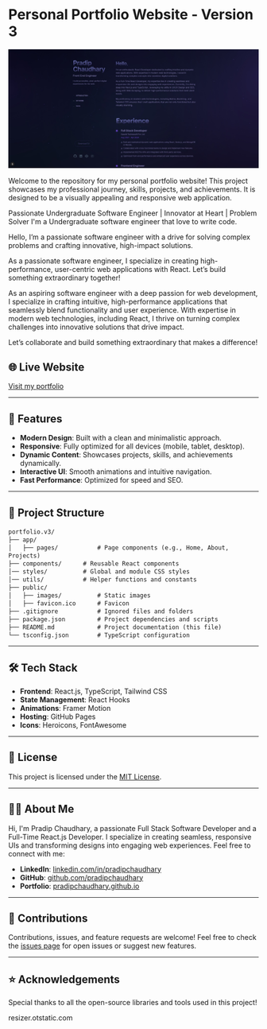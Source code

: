 # Personal Portfolio Website - Version 3

![Portfolio Banner](/public/projects/portfolio-v3.jpg)

Welcome to the repository for my personal portfolio website! This project showcases my professional journey, skills, projects, and achievements. It is designed to be a visually appealing and responsive web application.

Passionate Undergraduate Software Engineer | Innovator at Heart | Problem Solver
I'm a Undergraduate software engineer that love to write code.

Hello, I’m a passionate software engineer with a drive for solving complex problems and crafting innovative, high-impact solutions.

As a passionate software engineer, I specialize in creating high-performance, user-centric web applications with React. Let’s build something extraordinary together!

As an aspiring software engineer with a deep passion for web development, I specialize in crafting intuitive, high-performance applications that seamlessly blend functionality and user experience. With expertise in modern web technologies, including React, I thrive on turning complex challenges into innovative solutions that drive impact.

Let’s collaborate and build something extraordinary that makes a difference!

## 🌐 Live Website

[Visit my portfolio](https://pradipchaudhary.com.np/)

---

## 🚀 Features

-   **Modern Design**: Built with a clean and minimalistic approach.
-   **Responsive**: Fully optimized for all devices (mobile, tablet, desktop).
-   **Dynamic Content**: Showcases projects, skills, and achievements dynamically.
-   **Interactive UI**: Smooth animations and intuitive navigation.
-   **Fast Performance**: Optimized for speed and SEO.

---

## 📂 Project Structure

```plaintext
portfolio.v3/
├── app/
│   ├── pages/           # Page components (e.g., Home, About, Projects)
├── components/      # Reusable React components
│── styles/          # Global and module CSS styles
│── utils/           # Helper functions and constants
├── public/
│   ├── images/          # Static images
│   ├── favicon.ico      # Favicon
├── .gitignore           # Ignored files and folders
├── package.json         # Project dependencies and scripts
├── README.md            # Project documentation (this file)
└── tsconfig.json        # TypeScript configuration
```

---

## 🛠️ Tech Stack

-   **Frontend**: React.js, TypeScript, Tailwind CSS
-   **State Management**: React Hooks
-   **Animations**: Framer Motion
-   **Hosting**: GitHub Pages
-   **Icons**: Heroicons, FontAwesome

---

## 📄 License

This project is licensed under the [MIT License](LICENSE).

---

## 👨‍💻 About Me

Hi, I'm Pradip Chaudhary, a passionate Full Stack Software Developer and a Full-Time React.js Developer. I specialize in creating seamless, responsive UIs and transforming designs into engaging web experiences. Feel free to connect with me:

-   **LinkedIn**: [linkedin.com/in/pradipchaudhary](https://linkedin.com/in/pradipchaudhary)
-   **GitHub**: [github.com/pradipchaudhary](https://github.com/pradipchaudhary)
-   **Portfolio**: [pradipchaudhary.github.io](https://pradipchaudhary.github.io)

---

## 🙌 Contributions

Contributions, issues, and feature requests are welcome! Feel free to check the [issues page](https://github.com/pradipchaudhary/portfolio.v3/issues) for open issues or suggest new features.

---

## ⭐ Acknowledgements

Special thanks to all the open-source libraries and tools used in this project!


resizer.otstatic.com